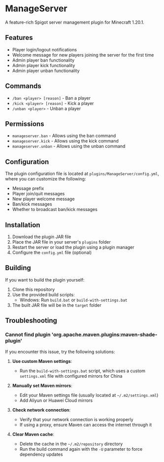# ManageServer

A feature-rich Spigot server management plugin for Minecraft 1.20.1.

## Features

- Player login/logout notifications
- Welcome message for new players joining the server for the first time
- Admin player ban functionality
- Admin player kick functionality
- Admin player unban functionality

## Commands

- `/ban <player> [reason]` - Ban a player
- `/kick <player> [reason]` - Kick a player
- `/unban <player>` - Unban a player

## Permissions

- `manageserver.ban` - Allows using the ban command
- `manageserver.kick` - Allows using the kick command
- `manageserver.unban` - Allows using the unban command

## Configuration

The plugin configuration file is located at `plugins/ManageServer/config.yml`, where you can customize the following:

- Message prefix
- Player join/quit messages
- New player welcome message
- Ban/kick messages
- Whether to broadcast ban/kick messages

## Installation

1. Download the plugin JAR file
2. Place the JAR file in your server's `plugins` folder
3. Restart the server or load the plugin using a plugin manager
4. Configure the `config.yml` file (optional)

## Building

If you want to build the plugin yourself:

1. Clone this repository
2. Use the provided build scripts:
   - Windows: Run `build.bat` or `build-with-settings.bat`
3. The built JAR file will be in the `target` folder

## Troubleshooting

### Cannot find plugin 'org.apache.maven.plugins:maven-shade-plugin'

If you encounter this issue, try the following solutions:

1. **Use custom Maven settings**:
   - Run the `build-with-settings.bat` script, which uses a custom `settings.xml` file with configured mirrors for China

2. **Manually set Maven mirrors**:
   - Edit your Maven settings file (usually located at `~/.m2/settings.xml`)
   - Add Aliyun or Huawei Cloud mirrors

3. **Check network connection**:
   - Verify that your network connection is working properly
   - If using a proxy, ensure Maven can access the internet through it

4. **Clear Maven cache**:
   - Delete the cache in the `~/.m2/repository` directory
   - Run the build command again with the `-U` parameter to force dependency updates